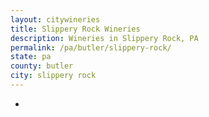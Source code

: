 ```yaml
---
layout: citywineries
title: Slippery Rock Wineries
description: Wineries in Slippery Rock, PA
permalink: /pa/butler/slippery-rock/
state: pa
county: butler
city: slippery rock
---
```

-
